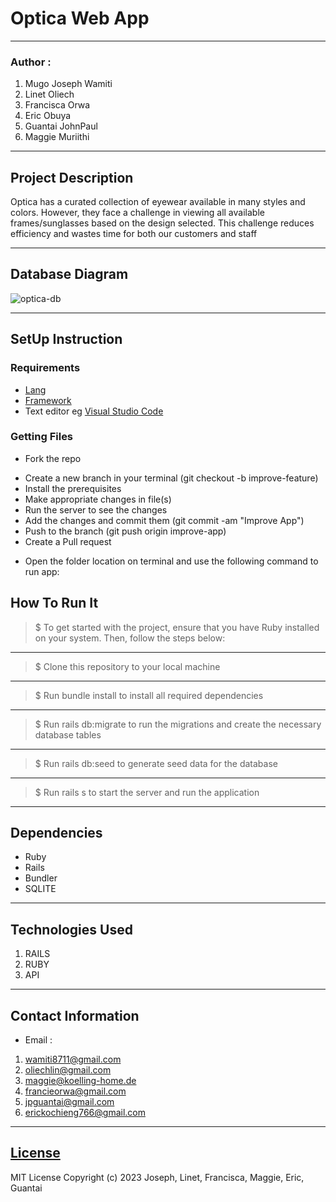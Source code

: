 # Optica Web App
*****
### Author :
1. Mugo Joseph Wamiti
2. Linet Oliech
3. Francisca Orwa
4. Eric Obuya
5. Guantai JohnPaul
6. Maggie Muriithi
****
## Project Description
Optica has a curated collection of eyewear available in many styles and colors. However, they face a challenge in viewing all available frames/sunglasses based on the design selected. This challenge reduces efficiency and wastes time for both our customers and staff
******
## Database Diagram
![optica-db](https://user-images.githubusercontent.com/91910681/235595399-9d949bd4-5a4d-4508-acd5-e2cedeea1f69.png)
******

## SetUp Instruction
### Requirements
* [Lang](https://www.ruby-lang.org/en/)
* [Framework](https://rubyonrails.org/)
* Text editor eg [Visual Studio Code](https://code.visualstudio.com/download)


### Getting Files
* Fork the repo
- Create a new branch in your terminal (git checkout -b improve-feature)
- Install the prerequisites
- Make appropriate changes in file(s)
- Run the server to see the changes
- Add the changes and commit them (git commit -am "Improve App")
- Push to the branch (git push origin improve-app)
- Create a Pull request
* Open the folder location on terminal and use the following command to run app:

## How To Run It
>  $ To get started with the project, ensure that you have Ruby installed on your system. Then, follow the steps below:
*****
> $ Clone this repository to your local machine
*****
> $ Run bundle install to install all required dependencies
*****
> $ Run rails db:migrate to run the migrations and create the necessary database tables
*****
> $ Run rails db:seed to generate seed data for the database
*****
> $ Run rails s to start the server and run the application
*****
## Dependencies
- Ruby
- Rails
- Bundler
- SQLITE
*****
## Technologies Used
1. RAILS
2. RUBY
3. API
*****
## Contact Information
* Email : 
1. wamiti8711@gmail.com
2. oliechlin@gmail.com
3. maggie@koelling-home.de
4. francieorwa@gmail.com
5. jpguantai@gmail.com
6. erickochieng766@gmail.com
*****
## [License](LICENSE)
MIT License
Copyright (c) 2023 Joseph, Linet, Francisca, Maggie, Eric, Guantai



